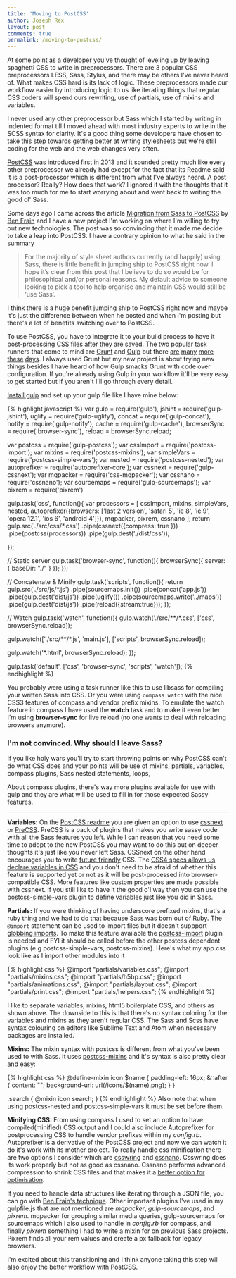 ```yaml
---
title: 'Moving to PostCSS'
author: Joseph Rex
layout: post
comments: true
permalink: /moving-to-postcss/
---
```


At some point as a developer you've thought of leveling up by leaving spaghetti CSS to write in preprocessors. There are 3 popular CSS preprocessors LESS, Sass, Stylus, and there may be others I've never heard of. What makes CSS hard is its lack of logic. These preprocessors made our workflow easier by introducing logic to us like iterating things that regular CSS coders will spend ours rewriting, use of partials, use of mixins and variables.
<!--more-->

I never used any other preprocessor but Sass which I started by writing in indented format till I moved ahead with most industry experts to write in the SCSS syntax for clarity. It's a good thing some developers have chosen to take this step towards getting better at writing stylesheets but we're still coding for the web and the web changes very often.

[PostCSS][1] was introduced first in 2013 and it sounded pretty much like every other preprocessor we already had except for the fact that its Readme said it is a post-processor which is different from what I've always heard. A post processor? Really? How does that work? I ignored it with the thoughts that it was too much for me to start worrying about and went back to writing the good ol' Sass.

Some days ago I came across the article [Migration from Sass to PostCSS][2] by [Ben Frain][3] and I have a new project I'm working on where I'm willing to try out new technologies. The post was so convincing that it made me decide to take a leap into PostCSS. I have a contrary opinion to what he said in the summary

> For the majority of style sheet authors currently (and happily) using Sass, there is little benefit in jumping ship to PostCSS right now. I hope it’s clear from this post that I believe to do so would be for philosophical and/or personal reasons. My default advice to someone looking to pick a tool to help organise and maintain CSS would still be ‘use Sass’.

I think there is a huge benefit jumping ship to PostCSS right now and maybe it's just the difference between when he posted and when I'm posting but there's a lot of benefits switching over to PostCSS.

To use PostCSS, you have to integrate it to your build process to have it post-processing CSS files after they are saved. The two popular task runners that come to mind are [Grunt][4] and [Gulp][5] but there [are][6] [many][7] [more][8] [these][9] [days][10]. I always used Grunt but my new project is about trying new things besides I have heard of how Gulp smacks Grunt with code over configuration. If you're already using Gulp in your workflow it'll be very easy to get started but if you aren't I'll go through every detail.

[Install gulp][5] and set up your gulp file like I have mine below:

{% highlight javascript %}
var gulp = require('gulp'),
    jshint = require('gulp-jshint'),
    uglify = require('gulp-uglify'),
    concat = require('gulp-concat'),
    notify = require('gulp-notify'),
    cache = require('gulp-cache'),
    browserSync = require('browser-sync'),
    reload = browserSync.reload;


var postcss = require('gulp-postcss');
var cssImport = require('postcss-import');
var mixins = require('postcss-mixins');
var simpleVars = require('postcss-simple-vars');
var nested = require('postcss-nested');
var autoprefixer = require('autoprefixer-core');
var cssnext = require('gulp-cssnext');
var mqpacker = require('css-mqpacker');
var cssnano = require('cssnano');
var sourcemaps = require('gulp-sourcemaps');
var pixrem = require('pixrem')

gulp.task('css', function(){
  var processors = [
    cssImport,
    mixins,
    simpleVars,
    nested,
    autoprefixer({browsers: ['last 2 version', 'safari 5', 'ie 8', 'ie 9', 'opera 12.1', 'ios 6', 'android 4']}),
    mqpacker,
    pixrem,
    cssnano
  ];
  return gulp.src('./src/css/*.css')
    .pipe(cssnext({compress: true }))
    .pipe(postcss(processors))
    .pipe(gulp.dest('./dist/css'));

});

// Static server
gulp.task('browser-sync', function(){
  browserSync({
    server: {
      baseDir: "./"
    }
  });
});

// Concatenate & Minify
gulp.task('scripts', function(){
  return gulp.src('./src/js/*.js')
    .pipe(sourcemaps.init())
    .pipe(concat('app.js'))
    .pipe(gulp.dest('dist/js'))
    .pipe(uglify())
    .pipe(sourcemaps.write('../maps'))
    .pipe(gulp.dest('dist/js'))
    .pipe(reload({stream:true}));
});

// Watch
gulp.task('watch', function(){
  gulp.watch('./src/**/*.css', ['css', browserSync.reload]);
  
  gulp.watch(['./src/**/*.js', 'main.js'], ['scripts', browserSync.reload]);

  gulp.watch('*.html', browserSync.reload);
});


gulp.task('default', ['css', 'browser-sync', 'scripts', 'watch']);
{% endhighlight %}

You probably were using a task runner like this to use libsass for compiling your written Sass into CSS. Or you were using `compass watch` with the nice CSS3 features of compass and vendor prefix mixins. To emulate the watch feature in compass I have used the **watch** task and to make it even better I'm using **browser-sync** for live reload (no one wants to deal with reloading browsers anymore).

### I'm not convinced. Why should I leave Sass?
If you like holy wars you'll try to start throwing points on why PostCSS can't do what CSS does and your points will be use of mixins, partials, variables, compass plugins, Sass nested statements, loops,

About compass plugins, there's way more plugins available for use with gulp and they are what will be used to fill in for those expected Sassy features.

<hr>

**Variables:** On the [PostCSS readme][11] you are given an option to use [cssnext][12] or [PreCSS][13]. PreCSS is a pack of plugins that makes you write sassy code with all the Sass features you left. While I can reason that you need some time to adopt to the new PostCSS you may want to do this but on deeper thoughts it's just like you never left Sass. CSSnext on the other hand encourages you to write [future friendly][17] CSS. The [CSS4 specs allows us declare variables in CSS][14] and you don't need to be afraid of whether this feature is supported yet or not as it will be post-processed into browser-compatible CSS. More features like custom properties are made possible with cssnext. If you still like to have it the good o'l way then you can use the [postcss-simple-vars][15] plugin to define variables just like you did in Sass.

**Partials:** If you were thinking of having underscore prefixed mixins, that's a ruby thing and we had to do that because Sass was born out of Ruby. The `@import` statement can be used to import files but it doesn't suppport [globbing imports][18]. To make this feature available the [postcss-import][16] plugin is needed and FYI it should be called before the other postcss dependent plugins (e.g postcss-simple-vars, postcss-mixins). Here's what my app.css look like as I import other modules into it

{% highlight css %}
@import "partials/variables.css";
@import "partials/mixins.css";
@import "partials/h5bp.css";
@import "partials/animations.css";
@import "partials/layout.css";
@import "partials/print.css";
@import "partials/helpers.css";
{% endhighlight %}

I like to separate variables, mixins, html5 boilerplate CSS, and others as shown above. The downside to this is that there's no syntax coloring for the variables and mixins as they aren't regular CSS. The Sass and Scss have syntax colouring on editors like Sublime Text and Atom when necessary packages are installed.

**Mixins:** The mixin syntax with postcss is different from what you've been used to with Sass. It uses [postcss-mixins][19] and it's syntax is also pretty clear and easy:

{% highlight css %}
@define-mixin icon $name {
  padding-left: 16px;
  &::after {
      content: "";
      background-url: url(/icons/$(name).png);
  }
}

.search {
  @mixin icon search;
}
{% endhighlight %}
Also note that when using postcss-nested and postcss-simple-vars it must be set before them.

**Minifying CSS:** From using compass I used to set an option to have compiled(minified) CSS output and I could also include Autoprefixer for postprocessing CSS to handle vendor prefixes within my *config.rb*. Autoprefixer is a derivative of the PostCSS project and now we can watch it do it's work with its mother project. To really handle css minification there are two options I consider which are [csswring][20] and [cssnano][21]. Csswring does its work properly but not as good as cssnano. Cssnano performs advanced compression to shrink CSS files and that makes it a [better option for optimisation][22].

If you need to handle data structures like iterating through a JSON file, you can go with [Ben Frain's technique][2]. Other important plugins I've used in my gulpfile.js that are not mentioned are *mqpacker*, *gulp-sourcemaps*, and *pixrem*. mqpacker for grouping similar media queries, gulp-sourcemaps for sourcemaps which I also used to handle in *config.rb* for compass, and finally *pixrem* something I had to write a mixin for on previous Sass projects. Pixrem finds all your rem values and create a px fallback for legacy browsers.

I'm excited about this transitioning and I think anyone taking this step will also enjoy the better workflow with PostCSS.

[1]: https://github.com/postcss/postcss
[2]: http://benfrain.com/breaking-up-with-sass-postcss/
[3]: http://twitter.com/benfrain
[4]: http://gruntjs.com
[5]: http://gulpjs.com
[6]: http://webpack.github.io/
[7]: http://broccolijs.com/
[8]: http://brunch.io/
[9]: http://mimosa.io/
[10]: http://jakejs.com/
[11]: https://github.com/postcss/postcss/blob/master/README.md#what-is-postcss
[12]: http://cssnext.io/
[13]: https://github.com/jonathantneal/precss
[14]: https://developer.mozilla.org/en-US/docs/Web/CSS/Using_CSS_variables
[15]: https://github.com/postcss/postcss-simple-vars
[16]: https://github.com/postcss/postcss-import
[17]: http://futurefriend.ly
[18]: https://github.com/chriseppstein/sass-globbing
[19]: https://github.com/postcss/postcss-mixins
[20]: https://www.npmjs.com/package/csswring
[21]: http://cssnano.co/
[22]: http://cssnano.co/optimisations/
